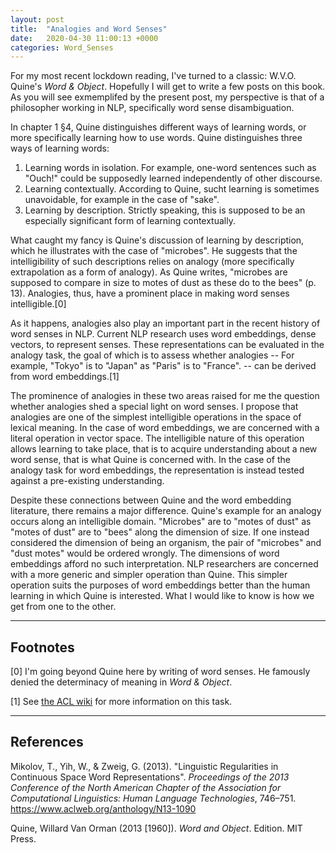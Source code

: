 ```yaml
---
layout: post
title:  "Analogies and Word Senses"
date:   2020-04-30 11:00:13 +0000
categories: Word_Senses
---
```


For my most recent lockdown reading, I've turned to a classic: W.V.O. Quine's *Word & Object*. Hopefully I will get to write a few posts on this book. As you will see exmemplifed by the present post, my perspective is that of a philosopher working in NLP, specifically word sense disambiguation. 

In chapter 1 §4, Quine distinguishes different ways of learning words, or more specifically learning how to use words. Quine distinguishes three ways of learning words:

1. Learning words in isolation. For example, one-word sentences such as "Ouch!" could be supposedly learned independently of other discourse.
2. Learning contextually. According to Quine, sucht learning is sometimes unavoidable, for example in the case of "sake".
3. Learning by description. Strictly speaking, this is supposed to be an especially significant form of learning contextually.

What caught my fancy is Quine's discussion of learning by description, which he illustrates with the case of "microbes". He suggests that the intelligibility of such descriptions relies on analogy (more specifically extrapolation as a form of analogy). As Quine writes, "microbes are supposed to compare in size to motes of dust as these do to the bees" (p. 13). Analogies, thus, have a prominent place in making word senses intelligible.[0]

As it happens, analogies also play an important part in the recent history of word senses in NLP. Current NLP research uses word embeddings, dense vectors, to represent senses. These representations can be evaluated in the analogy task, the goal of which is to assess whether analogies -- For example, "Tokyo" is to "Japan" as "Paris" is to "France". -- can be derived from word embeddings.[1]

The prominence of analogies in these two areas raised for me the question whether analogies shed a special light on word senses. I propose that analogies are one of the simplest intelligible operations in the space of lexical meaning. In the case of word embeddings, we are concerned with a literal operation in vector space. The intelligible nature of this operation allows learning to take place, that is to acquire understanding about a new word sense, that is what Quine is concerned with. In the case of the analogy task for word embeddings, the representation is instead tested against a pre-existing understanding.

Despite these connections between Quine and the word embedding literature, there remains a major difference. Quine's example for an analogy occurs along an intelligible domain. "Microbes" are to "motes of dust" as "motes of dust" are to "bees" along the dimension of size. If one instead considered the dimension of being an organism, the pair of "microbes" and "dust motes" would be ordered wrongly. The dimensions of word embeddings afford no such interpretation. NLP researchers are concerned with a more generic and simpler operation than Quine. This simpler operation suits the purposes of word embeddings better than the human learning in which Quine is interested. What I would like to know is how we get from one to the other.


---
## Footnotes
[0] I'm going beyond Quine here by writing of word senses. He famously denied the determinacy of meaning in _Word & Object_.

[1] See [the ACL wiki](https://aclweb.org/aclwiki/Analogy_(State_of_the_art)) for more information on this task.

---
## References

Mikolov, T., Yih, W., & Zweig, G. (2013). "Linguistic Regularities in Continuous Space Word Representations". *Proceedings of the 2013 Conference of the North American Chapter of the Association for Computational Linguistics: Human Language Technologies*, 746–751. https://www.aclweb.org/anthology/N13-1090

Quine, Willard Van Orman (2013 [1960]). *Word and Object*. Edition. MIT Press.
